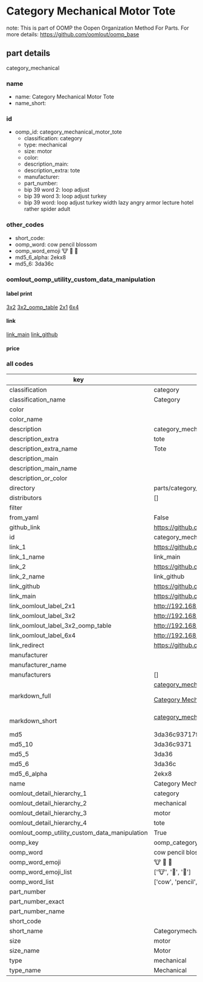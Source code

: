 # Category Mechanical Motor Tote  

note: This is part of OOMP the Oopen Organization Method For Parts. For more details: https://github.com/oomlout/oomp_base

##  part details
  



category_mechanical



### name
* name: Category Mechanical Motor Tote
* name_short: 
### id
* oomp_id: category_mechanical_motor_tote
  * classification: category
  * type: mechanical
  * size: motor
  * color: 
  * description_main: 
  * description_extra: tote
  * manufacturer: 
  * part_number: 
  * bip 39 word 2: loop adjust
  * bip 39 word 3: loop adjust turkey
  * bip 39 word: loop adjust turkey width lazy angry armor lecture hotel rather spider adult

### other_codes
* short_code: 
* oomp_word: cow pencil blossom
* oomp_word_emoji :cow: :pencil: :blossom:
* md5_6_alpha: 2ekx8
* md5_6: 3da36c






### oomlout_oomp_utility_custom_data_manipulation
#### label print
[3x2](http://192.168.1.245:1112/?label=oomp%202ekx8)
[3x2_oomp_table](http://192.168.1.108:1112/?label=oomp%202ekx8)
[2x1](http://192.168.1.242:1112/?label=oomp%202ekx8)
[6x4](http://192.168.1.55:1112/?label=oomp%202ekx8)    

#### link

[link_main](https://github.com/oomlout/oomlout_oomp_version_1_messy/tree/main/parts/category_mechanical_motor_tote) [link_github](https://github.com/oomlout/oomlout_oomp_version_1_messy/tree/main/parts/category_mechanical_motor_tote)                             

#### price







### all codes 
| key | value |  
| --- | --- |  
| classification | category |  
| classification_name | Category |  
| color |  |  
| color_name |  |  
| description | category_mechanical |  
| description_extra | tote |  
| description_extra_name | Tote |  
| description_main |  |  
| description_main_name |  |  
| description_or_color |   |  
| directory | parts/category_mechanical_motor_tote |  
| distributors | [] |  
| filter |  |  
| from_yaml | False |  
| github_link | https://github.com/oomlout/oomlout_oomp_part_src/tree/main/parts/category_mechanical_motor_tote |  
| id | category_mechanical_motor_tote |  
| link_1 | https://github.com/oomlout/oomlout_oomp_version_1_messy/tree/main/parts/category_mechanical_motor_tote |  
| link_1_name | link_main |  
| link_2 | https://github.com/oomlout/oomlout_oomp_version_1_messy/tree/main/parts/category_mechanical_motor_tote |  
| link_2_name | link_github |  
| link_github | https://github.com/oomlout/oomlout_oomp_version_1_messy/tree/main/parts/category_mechanical_motor_tote |  
| link_main | https://github.com/oomlout/oomlout_oomp_version_1_messy/tree/main/parts/category_mechanical_motor_tote |  
| link_oomlout_label_2x1 | http://192.168.1.242:1112/?label=oomp%202ekx8 |  
| link_oomlout_label_3x2 | http://192.168.1.245:1112/?label=oomp%202ekx8 |  
| link_oomlout_label_3x2_oomp_table | http://192.168.1.108:1112/?label=oomp%202ekx8 |  
| link_oomlout_label_6x4 | http://192.168.1.55:1112/?label=oomp%202ekx8 |  
| link_redirect | https://github.com/oomlout/oomlout_oomp_version_1_messy/tree/main/parts/category_mechanical_motor_tote |  
| manufacturer |  |  
| manufacturer_name |  |  
| manufacturers | [] |  
| markdown_full | [category_mechanical_motor_tote](none)<br>[](none)<br>[Category Mechanical Motor Tote](none)<br><br> |  
| markdown_short | [category_mechanical_motor_tote](none)<br><br> |  
| md5 | 3da36c93717f017c23bf3fadd540e41f |  
| md5_10 | 3da36c9371 |  
| md5_5 | 3da36 |  
| md5_6 | 3da36c |  
| md5_6_alpha | 2ekx8 |  
| name | Category Mechanical Motor Tote |  
| oomlout_detail_hierarchy_1 | category |  
| oomlout_detail_hierarchy_2 | mechanical |  
| oomlout_detail_hierarchy_3 | motor |  
| oomlout_detail_hierarchy_4 | tote |  
| oomlout_oomp_utility_custom_data_manipulation | True |  
| oomp_key | oomp_category_mechanical_motor_tote |  
| oomp_word | cow pencil blossom |  
| oomp_word_emoji | :cow: :pencil: :blossom: |  
| oomp_word_emoji_list | [':cow:', ':pencil:', ':blossom:'] |  
| oomp_word_list | ['cow', 'pencil', 'blossom'] |  
| part_number |  |  
| part_number_exact |  |  
| part_number_name |  |  
| short_code |  |  
| short_name | Categorymechanical |  
| size | motor |  
| size_name | Motor |  
| type | mechanical |  
| type_name | Mechanical |  
